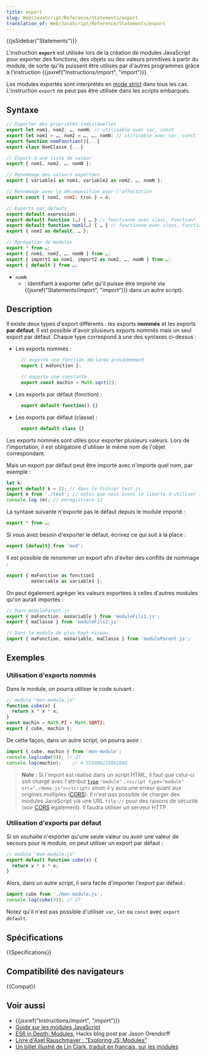 ```yaml
---
title: export
slug: Web/JavaScript/Reference/Statements/export
translation_of: Web/JavaScript/Reference/Statements/export
---
```


{{jsSidebar("Statements")}}

L'instruction **`export`** est utilisée lors de la création de modules JavaScript pour exporter des fonctions, des objets ou des valeurs primitives à partir du module, de sorte qu'ils puissent être utilisés par d'autres programmes grâce à l'instruction {{jsxref("Instructions/import", "import")}}.

Les modules exportés sont interprétés en [mode strict](/fr/docs/Web/JavaScript/Reference/Strict_mode) dans tous les cas. L'instruction `export` ne peut pas être utilisée dans les scripts embarqués.

## Syntaxe

```js
// Exporter des propriétés individuelles
export let nom1, nom2, …, nomN; // utilisable avec var, const
export let nom1 = …, nom2 = …, …, nomN; // utilisable avec var, const
export function nomFonction(){...}
export class NomClasse {...}

// Export d'une liste de valeur
export { nom1, nom2, …, nomN };

// Renommage des valeurs exportées
export { variable1 as nom1, variable2 as nom2, …, nomN };

// Renommage avec la décomposition pour l'affectation
export const { nom1, nom2: truc } = o;

// Exports par défauts
export default expression;
export default function (…) { … } // fonctionne avec class, function*
export default function nom1(…) { … } // fonctionne avec class, function*
export { nom1 as default, … };

// Agrégation de modules
export * from …;
export { nom1, nom2, …, nomN } from …;
export { import1 as nom1, import2 as nom2, …, nomN } from …;
export { default } from …;
```

- `nomN`
  - : Identifiant à exporter (afin qu'il puisse être importé via {{jsxref("Statements/import", "import")}} dans un autre script).

## Description

Il existe deux types d'export différents : les exports **nommés** et les exports **par défaut**. Il est possible d'avoir plusieurs exports nommés mais un seul export par défaut. Chaque type correspond à une des syntaxes ci-dessus&nbsp;:

- Les exports nommés :

  ```js
    // exporte une fonction déclarée précédemment
    export { maFonction };

    // exporte une constante
    export const machin = Math.sqrt(2);
    ```

- Les exports par défaut (fonction) :

  ```js
    export default function() {} 
    ```

- Les exports par défaut (classe) :

  ```js
    export default class {} 
    ```

Les exports nommés sont utiles pour exporter plusieurs valeurs. Lors de l'importation, il est obligatoire d'utiliser le même nom de l'objet correspondant.

Mais un export par défaut peut être importé avec n'importe quel nom, par exemple :

```js
let k;
export default k = 12; // dans le fichier test.js
import m from './test'; // notez que nous avons la liberté d'utiliser import m au lieu de import k, parce que k était l'export par défaut
console.log (m); // enregistrera 12
```

La syntaxe suivante n'exporte pas le défaut depuis le module importé :

```js
export * from …;
```

Si vous avez besoin d'exporter le défaut, écrivez ce qui suit à la place :

```js
export {default} from 'mod';
```

Il est possible de renommer un export afin d'éviter des conflits de nommage :

```js
export { maFonction as fonction1
         maVariable as variable1 };
```

On peut également agréger les valeurs exportées à celles d'autres modules qu'on aurait importés :

```js
// Dans moduleParent.js
export { maFonction, maVariable } from 'moduleFils1.js';
export { maClasse } from 'moduleFils2.js'

// Dans le module de plus haut niveau
import { maFonction, maVariable, maClasse } from 'moduleParent.js';
```

## Exemples

### Utilisation d'exports nommés

Dans le module, on pourra utiliser le code suivant&nbsp;:

```js
// module "mon-module.js"
function cube(x) {
  return x * x * x;
}
const machin = Math.PI + Math.SQRT2;
export { cube, machin };
```

De cette façon, dans un autre script, on pourra avoir :

```js
import { cube, machin } from 'mon-module';
console.log(cube(3)); // 27
console.log(machin);    // 4.555806215962888
```

> **Note :** Si l'import est réalisé dans un script HTML, il faut que celui-ci soit chargé avec l'attribut [`type`](/fr/docs/Web/HTML/Global_attributes#type) `"module"` : `<script type="module" src="./demo.js"></script>` sinon il y aura une erreur quant aux origines multiples ([CORS](/fr/docs/Web/HTTP/CORS)).
> Il n'est pas possible de charger des modules JavaScript via une URL `file://` pour des raisons de sécurité (voir [CORS](/fr/docs/Web/HTTP/CORS) également). Il faudra utiliser un serveur HTTP.

### Utilisation d'exports par défaut

Si on souhaite n'exporter qu'une seule valeur ou avoir une valeur de secours pour le module, on peut utiliser un export par défaut&nbsp;:

```js
// module "mon-module.js"
export default function cube(x) {
  return x * x * x;
}
```

Alors, dans un autre script, il sera facile d'importer l'export par défaut :

```js
import cube from './mon-module.js';
console.log(cube(3)); // 27
```

Notez qu'il n'est pas possible d'utiliser `var`, `let` ou `const` avec `export default`.

## Spécifications

{{Specifications}}

## Compatibilité des navigateurs

{{Compat}}

## Voir aussi

- {{jsxref("Instructions/import", "import")}}
- [Guide sur les modules JavaScript](/fr/docs/Web/JavaScript/Guide/Modules)
- [ES6 in Depth: Modules](https://hacks.mozilla.org/2015/08/es6-in-depth-modules/), Hacks blog post par Jason Orendorff
- [Livre d'Axel Rauschmayer : "Exploring JS: Modules"](https://exploringjs.com/es6/ch_modules.html)
- [Un billet illustré de Lin Clark, traduit en français, sur les modules](https://tech.mozfr.org/post/2018/04/06/Une-plongee-illustree-dans-les-modules-ECMAScript)

